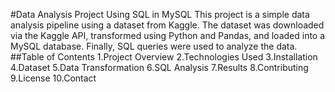 #Data Analysis Project Using SQL in MySQL
This project is a simple data analysis pipeline using a dataset from Kaggle. The dataset was downloaded via the Kaggle API, transformed using Python and Pandas, and loaded into a MySQL database. Finally, SQL queries were used to analyze the data.
##Table of Contents
1.Project Overview
2.Technologies Used
3.Installation
4.Dataset
5.Data Transformation
6.SQL Analysis
7.Results
8.Contributing
9.License
10.Contact
